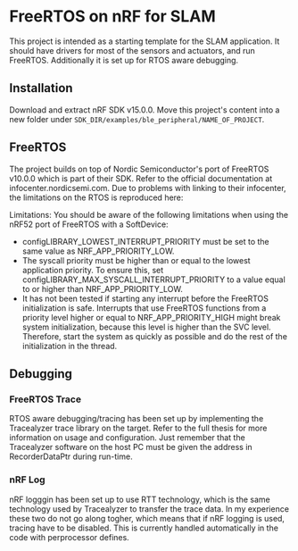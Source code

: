 # FreeRTOS on nRF for SLAM
This project is intended as a starting template for the SLAM application. It should have drivers for most of the sensors and actuators, and run FreeRTOS. Additionally it is set up for RTOS aware debugging.

## Installation
Download and extract nRF SDK v15.0.0. Move this project's content into a new folder under ```SDK_DIR/examples/ble_peripheral/NAME_OF_PROJECT```.

## FreeRTOS
The project builds on top of Nordic Semiconductor's port of FreeRTOS v10.0.0 which is part of their SDK. Refer to the official documentation at infocenter.nordicsemi.com. Due to problems with linking to their infocenter, the limitations on the RTOS is reproduced here:

Limitations:
You should be aware of the following limitations when using the nRF52 port of FreeRTOS with a SoftDevice:

* configLIBRARY_LOWEST_INTERRUPT_PRIORITY must be set to the same value as NRF_APP_PRIORITY_LOW.
* The syscall priority must be higher than or equal to the lowest application priority. To ensure this, set configLIBRARY_MAX_SYSCALL_INTERRUPT_PRIORITY to a value equal to or higher than NRF_APP_PRIORITY_LOW.
* It has not been tested if starting any interrupt before the FreeRTOS initialization is safe. Interrupts that use FreeRTOS functions from a priority level higher or equal to NRF_APP_PRIORITY_HIGH might break system initialization, because this level is higher than the SVC level. Therefore, start the system as quickly as possible and do the rest of the initialization in the thread.

## Debugging
### FreeRTOS Trace
RTOS aware debugging/tracing has been set up by implementing the Tracealyzer trace library on the target. Refer to the full thesis for more information on usage and configuration. Just remember that the Tracealyzer software on the host PC must be given the address in RecorderDataPtr during run-time.
### nRF Log
nRF logggin has been set up to use RTT technology, which is the same technology used by Tracealyzer to transfer the trace data. In my experience these two do not go along togher, which means that if nRF logging is used, tracing have to be disabled. This is currently handled automatically in the code with perprocessor defines.
